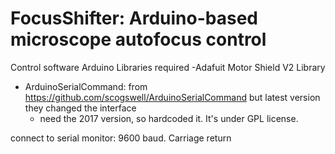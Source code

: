 # FocusShifter: Arduino-based microscope autofocus control

Control software
Arduino Libraries required
-Adafuit Motor Shield V2 Library
- ArduinoSerialCommand: from https://github.com/scogswell/ArduinoSerialCommand but latest version they changed the interface
	- need the 2017 version, so hardcoded it. It's under GPL license.


connect to serial monitor: 9600 baud. Carriage return

